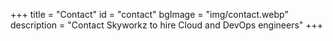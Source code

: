 +++
title = "Contact"
id = "contact"
bgImage = "img/contact.webp"
description = "Contact Skyworkz to hire Cloud and DevOps engineers"
+++